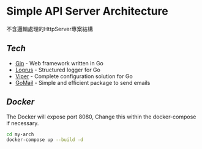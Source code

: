 # Simple API Server Architecture

不含邏輯處理的HttpServer專案結構

## _Tech_

- [Gin](https://github.com/gin-gonic/gin) - Web framework written in Go
- [Logrus](https://github.com/sirupsen/logrus) - Structured logger for Go
- [Viper](https://github.com/spf13/viper) - Complete configuration solution for Go
- [GoMail](https://github.com/go-gomail/gomail) - Simple and efficient package to send emails

## _Docker_

The Docker will expose port 8080, Change this within the
docker-compose if necessary. 

```sh
cd my-arch
docker-compose up --build -d
```